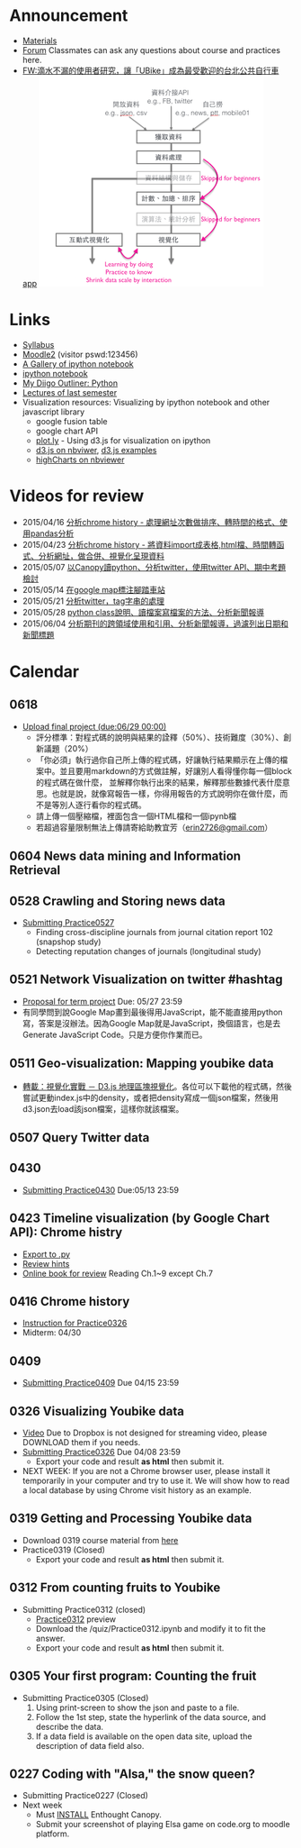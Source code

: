 # Announcement
* [Materials][1]
* [Forum][2] Classmates can ask any questions about course and practices here.
* [FW:滴水不漏的使用者研究，讓「UBike」成為最受歡迎的台北公共自行車 app][3]
![Alt text](others/architecture.png)

# Links
* [Syllabus][4]
* [Moodle2][5] (visitor pswd:123456)
* [A Gallery of ipython notebook][6]
* [ipython notebook][7]
* [My Diigo Outliner: Python][8]
* [Lectures of last semester][9]
* Visualization resources: Visualizing by ipython notebook and other javascript library
	* google fusion table
	* google chart API
	* [plot.ly][10] - Using d3.js for visualization on ipython
	* [d3.js on nbviwer][11], [d3.js examples][12]
	* [highCharts on nbviewer][13]

# Videos for review
* 2015/04/16 [分析chrome history - 處理網址次數做排序、轉時間的格式、使用pandas分析][14]
* 2015/04/23 [分析chrome history - 將資料import成表格,html檔、時間轉函式、分析網址，做合併、視覺化呈現資料][15]
* 2015/05/07 [以Canopy讀python、分析twitter，使用twitter API、期中考題檢討][16]
* 2015/05/14 [在google map標注腳踏車站][17]
* 2015/05/21 [分析twitter，tag字串的處理][18]
* 2015/05/28 [python class說明、讀檔案寫檔案的方法、分析新聞報導][19]
* 2015/06/04 [分析期刊的跨領域使用和引用、分析新聞報導，過濾列出日期和新聞標題][20]

# Calendar

## 0618
* [Upload final project (due:06/29 00:00)][21]
	* 評分標準：對程式碼的說明與結果的詮釋（50%）、技術難度（30%）、創新議題（20%）
	* 「你必須」執行過你自己所上傳的程式碼，好讓執行結果顯示在上傳的檔案中。並且要用markdown的方式做註解，好讓別人看得懂你每一個block的程式碼在做什麼，
	並解釋你執行出來的結果，解釋那些數據代表什麼意思。也就是說，就像寫報告一樣，你得用報告的方式說明你在做什麼，而不是等別人逐行看你的程式碼。
	* 請上傳一個壓縮檔，裡面包含一個HTML檔和一個ipynb檔
	* 若超過容量限制無法上傳請寄給助教宜芳（erin2726@gmail.com）

## 0604 News data mining and Information Retrieval

## 0528 Crawling and Storing news data
* [Submitting Practice0527][22]
	* Finding cross-discipline journals from journal citation report 102 (snapshop study)
	* Detecting reputation changes of journals (longitudinal study)

## 0521 Network Visualization on twitter #hashtag
* [Proposal for term project][23] Due: 05/27 23:59
* 有同學問到說Google Map畫到最後得用JavaScript，能不能直接用python寫，答案是沒辦法。因為Google Map就是JavaScript，換個語言，也是去Generate JavaScript Code。只是方便你作業而已。

## 0511 Geo-visualization: Mapping youbike data
* [轉載：視覺化實戰 － D3.js 地理區塊視覺化][24]。各位可以下載他的程式碼，然後嘗試更動index.js中的density，或者把density寫成一個json檔案，然後用d3.json去load該json檔案，這樣你就該檔案。

## 0507 Query Twitter data

## 0430
* [Submitting Practice0430][25] Due:05/13 23:59

## 0423 Timeline visualization (by Google Chart API): Chrome histry
* [Export to .py][26]
* [Review hints][27]
* [Online book for review][28] Reading Ch.1\~9 except Ch.7

## 0416 Chrome history
* [Instruction for Practice0326][29]
* Midterm: 04/30

## 0409
* [Submitting Practice0409][30] Due 04/15 23:59

## 0326 Visualizing Youbike data
* [Video][31] Due to Dropbox is not designed for streaming video, please DOWNLOAD them if you needs.
* [Submitting Practice0326][32] Due 04/08 23:59
	* Export your code and result __as html__ then submit it.
* NEXT WEEK: If you are not a Chrome browser user, please install it temporarily in your computer and try to use it. We will show how to read a local database by using Chrome visit history as an example.

## 0319 Getting and Processing Youbike data
* Download 0319 course material from [here][33]
* Practice0319 (Closed)
	* Export your code and result __as html__ then submit it.

## 0312 From counting fruits to Youbike
* Submitting Practice0312 (closed)
	* [Practice0312][34] preview
	* Download the /quiz/Practice0312.ipynb and modify it to fit the answer.
	* Export your code and result __as html__ then submit it.

## 0305 Your first program: Counting the fruit
* Submitting Practice0305 (Closed)
	1. Using print-screen to show the json and paste to a file.
	2. Follow the 1st step, state the hyperlink of the data source, and describe the data.
	3. If a data field is available on the open data site, upload the description of data field also.

## 0227 Coding with "Alsa," the snow queen?
* Submitting Practice0227 (Closed)
* Next week
	* Must [INSTALL][35] Enthought Canopy.
	* Submit your screenshot of playing Elsa game on code.org to moodle platform.

[1]:	http://nbviewer.ipython.org/github/jirlong/pss2015/tree/master/
[2]:	https://groups.google.com/d/forum/ntnu_pss
[3]:	http://www.inside.com.tw/2015/04/02/ubike-app-user-research
[4]:	https://docs.google.com/document/d/1Ff4Bzufrc-kw40OQmUQsSwE5cPKdQH3e0Uh4VL_E9Fo/edit?usp=sharing
[5]:	http://moodle2.ntnu.edu.tw
[6]:	https://github.com/ipython/ipython/wiki/A-gallery-of-interesting-IPython-Notebooks#pandas-for-data-analysis
[7]:	http://nbviewer.ipython.org/github/ipython/ipython/tree/1.x/examples/notebooks/
[8]:	https://www.diigo.com/outliner/1q0y6n/python?key=m0q5lam5b6
[9]:	https://www.dropbox.com/sh/ze5myvqryhygucr/AAAHptjsqkGDCNhB1POyorN0a?dl=0
[10]:	https://plot.ly/
[11]:	http://nbviewer.ipython.org/github/fperez/talk-strata-sc2014/blob/master/d3%20in%20the%20notebook.ipynb
[12]:	http://biovisualize.github.io/d3visualization/
[13]:	http://nbviewer.ipython.org/github/gtnx/pandas-highcharts/blob/master/example.ipynb
[14]:	https://icloud.itc.ntnu.edu.tw/navigate/s/C39C87F037374E8C8F747FE697CAE56FVQY
[15]:	https://icloud.itc.ntnu.edu.tw/navigate/s/C61297CC31204A2D85A59CDE43209DE3VQY
[16]:	https://icloud.itc.ntnu.edu.tw/navigate/s/CF4E9FB155C042F7A8B85BDBBD9A3D2AVQY
[17]:	https://icloud.itc.ntnu.edu.tw/navigate/s/7F85A28B480E45E68798FC1003C0D90EVQY
[18]:	https://icloud.itc.ntnu.edu.tw/navigate/s/EA5D3D769CCB49B2B95BC4BC98AC6DCCVQY
[19]:	https://icloud.itc.ntnu.edu.tw/navigate/s/BAB9F4D635804002A9BAC0BBF8790913VQY
[20]:	https://icloud.itc.ntnu.edu.tw/navigate/s/1C0311F62DCB4EDD8B40226CFEBE0B5EVQY
[21]:	http://form.jotform.me/form/51677090397465
[22]:	http://form.jotform.me/form/51512058243447
[23]:	http://form.jotform.me/form/51384614243452
[24]:	http://blog.infographics.tw/2015/04/visualize-geographics-with-d3js/
[25]:	http://form.jotform.me/form/51178232360449
[26]:	https://www.evernote.com/l/ABGj3WVuHxRHF62e1IM5ks3z22tyorTYVJw
[27]:	https://www.evernote.com/l/ABFHT5lh4MpMPJqx3qcvhVCFPT-ggDxlxbw
[28]:	http://www.pythonlearn.com/book.php
[29]:	https://icloud.itc.ntnu.edu.tw/navigate/s/A72A05E0C71C4A7083A2C49893D1580AVQY
[30]:	http://form.jotform.me/form/50975309851463
[31]:	https://www.dropbox.com/sh/q41les5hn11anv2/AAAb59rl9nNgGRTlz0sovy24a?lst
[32]:	http://form.jotform.me/form/50843640666459
[33]:	https://www.dropbox.com/s/6o108e07niednxe/Practice0319.zip?dl=0
[34]:	http://nbviewer.ipython.org/github/jirlong/pss2015/blob/master/quiz/Practice0312.ipynb
[35]:	https://github.com/jirlong/pss2015/blob/master/Lectures/C1-InstallingDevelopmentEnvironments.pdf

[image-1]:	/others/architecture.png
